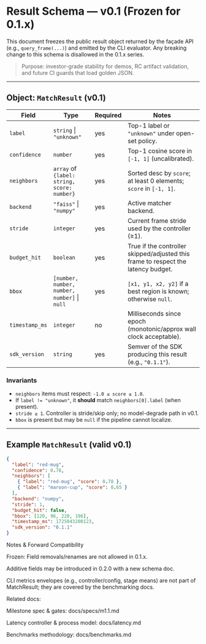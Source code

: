 # Result Schema — v0.1 (Frozen for 0.1.x)

This document freezes the public result object returned by the façade API
(e.g., `query_frame(...)`) and emitted by the CLI evaluator. Any breaking
change to this schema is disallowed in the 0.1.x series.

> Purpose: investor-grade stability for demos, RC artifact validation, and
> future CI guards that load golden JSON.

---

## Object: `MatchResult` (v0.1)

| Field          | Type                                    | Required | Notes                                                                                 |
|----------------|-----------------------------------------|----------|---------------------------------------------------------------------------------------|
| `label`        | `string` \| `"unknown"`                 | yes      | Top-1 label or `"unknown"` under open-set policy.                                     |
| `confidence`   | `number`                                | yes      | Top-1 cosine score in `[-1, 1]` (uncalibrated).                                       |
| `neighbors`    | `array` of `{label: string, score: number}` | yes  | Sorted desc by `score`; at least 0 elements; `score` in `[-1, 1]`.                    |
| `backend`      | `"faiss"` \| `"numpy"`                  | yes      | Active matcher backend.                                                               |
| `stride`       | `integer`                               | yes      | Current frame stride used by the controller (≥1).                                     |
| `budget_hit`   | `boolean`                               | yes      | True if the controller skipped/adjusted this frame to respect the latency budget.     |
| `bbox`         | `[number, number, number, number]` \| `null` | yes  | `[x1, y1, x2, y2]` if a best region is known; otherwise `null`.                   |
| `timestamp_ms` | `integer`                                | no       | Milliseconds since epoch (monotonic/approx wall clock acceptable).                    |
| `sdk_version`  | `string`                                 | yes      | Semver of the SDK producing this result (e.g., `"0.1.1"`).                            |

### Invariants

- `neighbors` items must respect: `-1.0 ≤ score ≤ 1.0`.
- If `label != "unknown"`, it **should** match `neighbors[0].label` (when present).
- `stride ≥ 1`. Controller is stride/skip only; no model-degrade path in v0.1.
- `bbox` is present but may be `null` if the pipeline cannot localize.

---

## Example `MatchResult` (valid v0.1)

```json
{
  "label": "red-mug",
  "confidence": 0.78,
  "neighbors": [
    { "label": "red-mug", "score": 0.78 },
    { "label": "maroon-cup", "score": 0.65 }
  ],
  "backend": "numpy",
  "stride": 1,
  "budget_hit": false,
  "bbox": [120, 96, 220, 196],
  "timestamp_ms": 1725043200123,
  "sdk_version": "0.1.1"
}
```

Notes & Forward Compatibility

Frozen: Field removals/renames are not allowed in 0.1.x.

Additive fields may be introduced in 0.2.0 with a new schema doc.

CLI metrics envelopes (e.g., controller/config, stage means) are not
part of MatchResult; they are covered by the benchmarking docs.

Related docs:

Milestone spec & gates: docs/specs/m1.1.md

Latency controller & process model: docs/latency.md

Benchmarks methodology: docs/benchmarks.md
